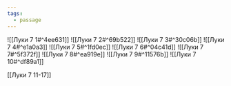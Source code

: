 ```yaml
---
tags:
  - passage
---
```


![[Луки 7 1#^4ee631]]
![[Луки 7 2#^69b522]]
![[Луки 7 3#^30c06b]]
![[Луки 7 4#^e1a0a3]]
![[Луки 7 5#^1fd0ec]]
![[Луки 7 6#^04c41d]]
![[Луки 7 7#^5f372f]]
![[Луки 7 8#^ea919e]]
![[Луки 7 9#^11576b]]
![[Луки 7 10#^df89a1]]

[[Луки 7 11-17]]